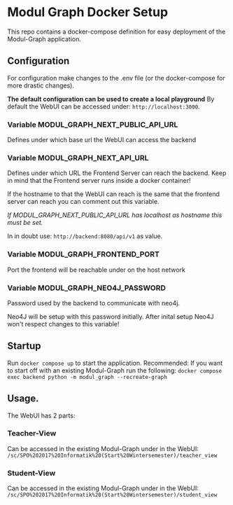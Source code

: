 # Modul Graph Docker Setup

This repo contains a docker-compose definition for easy deployment of the Modul-Graph application.

## Configuration

For configuration make changes to the .env file (or the docker-compose for more drastic changes).


**The default configuration can be used to create a local playground** 
By default the WebUI can be accessed under: `http://localhost:3000`.

### Variable MODUL_GRAPH_NEXT_PUBLIC_API_URL

Defines under which base url the WebUI can access the backend

### Variable MODUL_GRAPH_NEXT_API_URL

Defines under which URL the Frontend Server can reach the backend. Keep in mind that the Frontend server runs inside a docker container!

If the hostname to that the WebUI can reach is the same that the frontend server can reach you can comment out this variable.

*If MODUL_GRAPH_NEXT_PUBLIC_API_URL has localhost as hostname this must be set.*

In in doubt use: `http://backend:8080/api/v1` as value.


### Variable MODUL_GRAPH_FRONTEND_PORT

Port the frontend will be reachable under on the host network

### Variable MODUL_GRAPH_NEO4J_PASSWORD

Password used by the backend to communicate with neo4j. 

Neo4J will be setup with this password initially. After inital setup Neo4J won't respect changes to this variable!


## Startup

Run `docker compose up` to start the application. 
Recommended: If you want to start off with an existing Modul-Graph run the following: `docker compose exec backend python -m modul_graph --recreate-graph`

## Usage.

The WebUI has 2 parts: 

### Teacher-View

Can be accessed in the existing Modul-Graph under in the WebUI: `/sc/SPO%202017%20Informatik%20(Start%20Wintersemester)/teacher_view`

### Student-View

Can be accessed in the existing Modul-Graph under in the WebUI: `/sc/SPO%202017%20Informatik%20(Start%20Wintersemester)/student_view`
